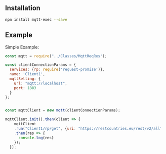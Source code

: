 


<a name="install"></a>
## Installation

```sh
npm install mqtt-exec --save
```

<a name="example"></a>
## Example

Simple Example:

```js
const mqtt = require("../Classes/MqttReqRes");

const clientConnectionParams = {
  services: {rp: require('request-promise')},
  name: 'Client1',
  mqttSetting: {
    url: "mqtt://localhost",
    port: 1883
  }
};


const mqttClient = new mqtt(clientConnectionParams);

mqttClient.init().then(client => {
    mqttClient
    .run("Client1/rp/get", {uri: "https://restcountries.eu/rest/v2/all"} , {timeout:  5555})
    .then(res => {
      console.log(res)
    });
  });



```

